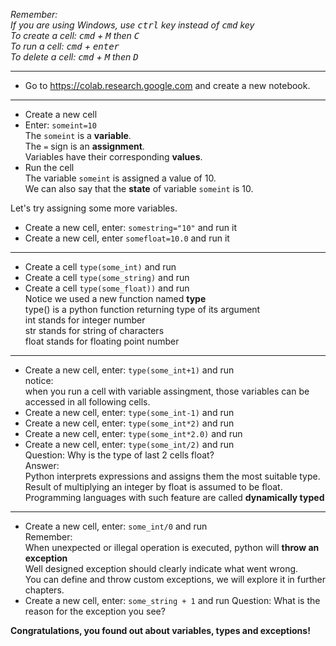 *Remember:*  
*If you are using Windows, use <kbd>ctrl</kbd> key instead of <kbd>cmd</kbd> key*  
*To create a cell: <kbd>cmd</kbd> + <kbd>M</kbd> then <kbd>C</kbd>*  
*To run a cell: <kbd>cmd</kbd> + <kbd>enter</kbd>*  
*To delete a cell: <kbd>cmd</kbd> + <kbd>M</kbd> then <kbd>D</kbd>*  

---
* Go to https://colab.research.google.com and create a new notebook.
---
* Create a new cell
* Enter: `someint=10`    
  The `someint` is a **variable**.  
  The `=` sign is an **assignment**.  
  Variables have their corresponding **values**.  
* Run the cell  
  The variable `someint` is assigned a value of 10.  
  We can also say that the **state** of variable `someint` is 10.  
  
  
Let's try assigning some more variables.  
* Create a new cell, enter: `somestring="10"` and run it
* Create a new cell, enter `somefloat=10.0` and run it
---
* Create a cell `type(some_int)` and run
* Create a cell `type(some_string)` and run
* Create a cell `type(some_float))` and run  
  Notice we used a new function named **type**  
  type() is a python function returning type of its argument  
  int stands for integer number  
  str stands for string of characters  
  float stands for floating point number  
---
* Create a new cell, enter: `type(some_int+1)` and run  
  notice:  
  when you run a cell with variable assingment, those variables can be accessed in all following cells.
* Create a new cell, enter: `type(some_int-1)` and run  
* Create a new cell, enter: `type(some_int*2)` and run  
* Create a new cell, enter: `type(some_int*2.0)` and run  
* Create a new cell, enter: `type(some_int/2)` and run  
  Question: Why is the type of last 2 cells float?  
  Answer:  
  Python interprets expressions and assigns them the most suitable type.  
  Result of multiplying an integer by float is assumed to be float.
  Programming languages with such feature are called **dynamically typed**
---
* Create a new cell, enter: `some_int/0` and run  
  Remember:  
  When unexpected or illegal operation is executed, python will **throw an exception**  
  Well designed exception should clearly indicate what went wrong.  
  You can define and throw custom exceptions, we will explore it in further chapters.
* Create a new cell, enter: `some_string + 1` and run
  Question: What is the reason for the exception you see?

**Congratulations, you found out about variables, types and exceptions!**

    
